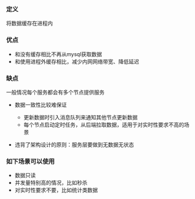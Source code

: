 ### 定义
将数据缓存在进程内

### 优点
- 和没有缓存相比不再从mysql获取数据
- 和使用进程外缓存相比，减少内网网络带宽、降低延迟

### 缺点
一般情况每个服务都会有多个节点提供服务

- 数据一致性比较难保证
  - 更新数据时引入消息队列来通知其他节点更新数据
  - 每个节点启动定时任务，从后端拉取数据，适用于对实时性要求不高的场景

- 违背了架构设计的原则：服务层要做到无数据无状态

### 如下场景可以使用
- 数据只读
- 并发量特别高的情况，比如秒杀
- 对实时性要求不要，比如统计类数据